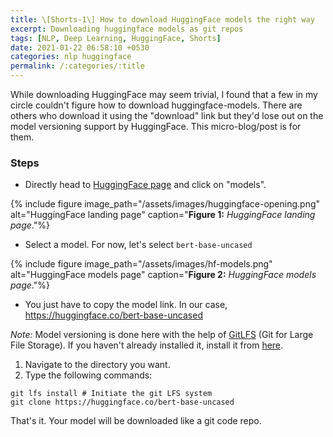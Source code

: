 ```yaml
---
title: \[Shorts-1\] How to download HuggingFace models the right way
excerpt: Downloading huggingface models as git repos
tags: [NLP, Deep Learning, HuggingFace, Shorts]
date: 2021-01-22 06:58:10 +0530
categories: nlp huggingface
permalink: /:categories/:title
---
```


While downloading HuggingFace may seem trivial, I found that a few in my circle couldn't figure how to download huggingface-models. There are others who download it using the "download" link but they'd lose out on the model versioning support by HuggingFace. This micro-blog/post is for them.

### Steps 

* Directly head to [HuggingFace page](https://huggingface.co/) and click on "models".

{% include figure image_path="/assets/images/huggingface-opening.png" alt="HuggingFace landing page" caption="__Figure 1:__ _HuggingFace landing page_."%}

* Select a model. For now, let's select `bert-base-uncased`

{% include figure image_path="/assets/images/hf-models.png" alt="HuggingFace models page" caption="__Figure 2:__ _HuggingFace models page_."%}

* You just have to copy the model link. In our case, https://huggingface.co/bert-base-uncased

_Note:_ Model versioning is done here with the help of [GitLFS](https://git-lfs.github.com/) (Git for Large File Storage). If you haven't already installed it, install it from [here](https://git-lfs.github.com/).

1. Navigate to the directory you want.
2. Type the following commands:
```
git lfs install # Initiate the git LFS system
git clone https://huggingface.co/bert-base-uncased
```

That's it. Your model will be downloaded like a git code repo.
